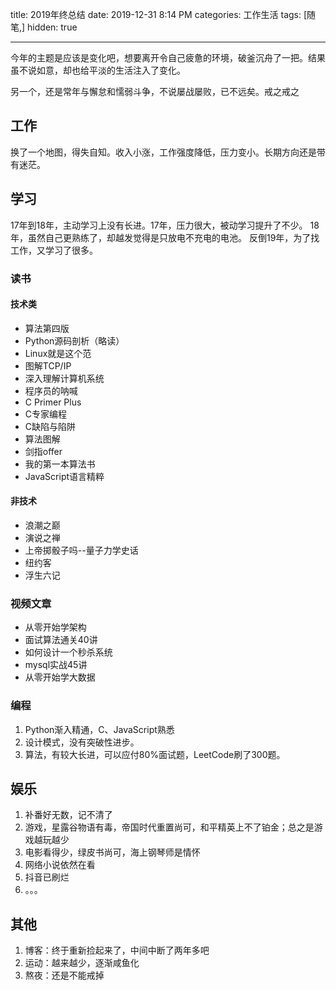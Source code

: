 title: 2019年终总结
date: 2019-12-31 8:14 PM
categories: 工作生活
tags: [随笔,]
hidden: true

---

今年的主题是应该是变化吧，想要离开令自己疲惫的环境，破釜沉舟了一把。结果虽不说如意，却也给平淡的生活注入了变化。

另一个，还是常年与懈怠和懦弱斗争，不说屡战屡败，已不远矣。戒之戒之

<!--more-->

## 工作
换了一个地图，得失自知。收入小涨，工作强度降低，压力变小。长期方向还是带有迷茫。

## 学习
17年到18年，主动学习上没有长进。17年，压力很大，被动学习提升了不少。
18年，虽然自己更熟练了，却越发觉得是只放电不充电的电池。
反倒19年，为了找工作，又学习了很多。

### 读书
#### 技术类
- 算法第四版
- Python源码剖析（略读）
- Linux就是这个范
- 图解TCP/IP
- 深入理解计算机系统
- 程序员的呐喊
- C Primer Plus
- C专家编程
- C缺陷与陷阱
- 算法图解
- 剑指offer
- 我的第一本算法书
- JavaScript语言精粹

#### 非技术
- 浪潮之巅
- 演说之禅
- 上帝掷骰子吗--量子力学史话
- 纽约客
- 浮生六记

### 视频文章
- 从零开始学架构
- 面试算法通关40讲
- 如何设计一个秒杀系统
- mysql实战45讲
- 从零开始学大数据

### 编程
1. Python渐入精通，C、JavaScript熟悉
2. 设计模式，没有突破性进步。
3. 算法，有较大长进，可以应付80%面试题，LeetCode刷了300题。

## 娱乐
1. 补番好无数，记不清了
2. 游戏，星露谷物语有毒，帝国时代重置尚可，和平精英上不了铂金；总之是游戏越玩越少
3. 电影看得少，绿皮书尚可，海上钢琴师是情怀
4. 网络小说依然在看
5. 抖音已刷烂
6. 。。。

## 其他
1. 博客：终于重新捡起来了，中间中断了两年多吧
2. 运动：越来越少，逐渐咸鱼化
3. 熬夜：还是不能戒掉
